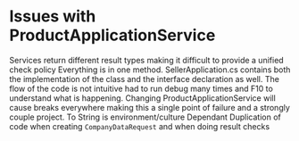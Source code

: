 # Issues with ProductApplicationService
Services return different result types making it difficult to provide a unified check policy
Everything is in one method.
SellerApplication.cs contains both the implementation of the class and the interface declaration as well. 
The flow of the code is not intuitive had to run debug many times and F10 to understand what is happening.
Changing ProductApplicationService will cause breaks everywhere making this a single point of failure and a strongly couple project. 
To String is environment/culture Dependant
Duplication of code when creating `CompanyDataRequest` and when doing result checks


 
 